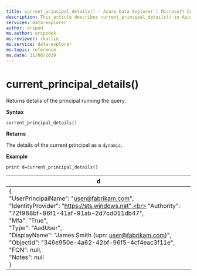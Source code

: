 ```yaml
---
title: current_principal_details() - Azure Data Explorer | Microsoft Docs
description: This article describes current_principal_details() in Azure Data Explorer.
services: data-explorer
author: orspod
ms.author: orspodek
ms.reviewer: rkarlin
ms.service: data-explorer
ms.topic: reference
ms.date: 11/08/2019
---
```

# current_principal_details()

Returns details of the principal running the query.

**Syntax**

`current_principal_details()`

**Returns**

The details of the current principal as a `dynamic`.

**Example**

```kusto
print d=current_principal_details()
```

|d|
|---|
|{<br>  "UserPrincipalName": "user@fabrikam.com",<br>  "IdentityProvider": "https://sts.windows.net",<br>  "Authority": "72f988bf-86f1-41af-91ab-2d7cd011db47",<br>  "Mfa": "True",<br>  "Type": "AadUser",<br>  "DisplayName": "James Smith (upn: user@fabrikam.com)",<br>  "ObjectId": "346e950e-4a62-42bf-96f5-4cf4eac3f11e",<br>  "FQN": null,<br>  "Notes": null<br>}|
